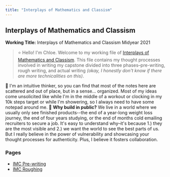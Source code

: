 ```yaml
---
title: "Interplays of Mathematics and Classism"
---
```


## Interplays of Mathematics and Classism
**Working Title:** Interplays of Mathematics and Classism
Midyear 2021

>⭐️ Hello! I'm Chloe. Welcome to my working file of [Interplays of Mathematics and Classism](moc/interplays-of-mathematics-and-classism.md). This file contains my thought processes involved in writing my capstone divided into three phases–pre-writing, rough writing, and actual writing *(okay, I honestly don't know if there are more technicalities on this)*.

💭 I'm an intuitive thinker, so you can find that most of the notes here are scattered and out of place, but in a sense... organized. Most of my ideas come unsolicited like while I'm in the middle of a workout or clocking in my 10k steps target or while I'm showering, so I always need to have some notepad around me.
🙋 **Why build in public?** We live in a world where we usually only see finished products--the end of a year-long weight loss journey, the end of four years studying, or the end of months cold emailing recruiters to secure a job. It's easy to understand why–it's because 1.) they are the most visible and 2.) we want the world to see the best parts of us. But I really believe in the power of vulnerability and showcasing your thought processes for authenticity. Plus, I believe it fosters collaboration.

### Pages
- [IMC Pre-writing](notes/imc-pre-writing.md)
- [IMC Roughing](notes/imc-roughing.md)